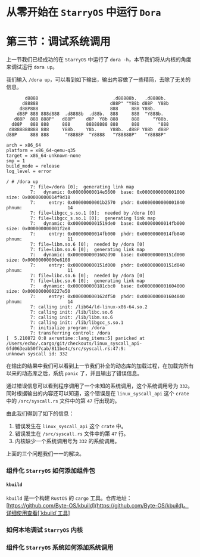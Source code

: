 # 从零开始在 `StarryOS` 中运行 `Dora`
# 第三节：调试系统调用

上一节我们已经成功的在 `StarryOS` 中运行了 `dora -h`，本节我们将从内核的角度来调试运行 `dora up`。

我们输入 `/dora up`，可以看到如下输出，输出内容做了一些精简，去除了无关的信息。

```shell
       d8888                            .d88888b.   .d8888b.
      d88888                           d88P" "Y88b d88P  Y88b
     d88P888                           888     888 Y88b.
    d88P 888 888d888  .d8888b  .d88b.  888     888  "Y888b.
   d88P  888 888P"   d88P"    d8P  Y8b 888     888     "Y88b.
  d88P   888 888     888      88888888 888     888       "888
 d8888888888 888     Y88b.    Y8b.     Y88b. .d88P Y88b  d88P
d88P     888 888      "Y8888P  "Y8888   "Y88888P"   "Y8888P"

arch = x86_64
platform = x86_64-qemu-q35
target = x86_64-unknown-none
smp = 1
build_mode = release
log_level = error

/ # /dora up
         7:	file=/dora [0];  generating link map
         7:	  dynamic: 0x00000000014e5600  base: 0x0000000000001000   size: 0x00000000014f9d18
         7:	    entry: 0x00000000001b2570  phdr: 0x0000000000001040  phnum:                 14
         7:	file=libgcc_s.so.1 [0];  needed by /dora [0]
         7:	file=libgcc_s.so.1 [0];  generating link map
         7:	  dynamic: 0x0000000001519de0  base: 0x00000000014fb000   size: 0x000000000001f2e8
         7:	    entry: 0x00000000014fb000  phdr: 0x00000000014fb040  phnum:                 11
         7:	file=libm.so.6 [0];  needed by /dora [0]
         7:	file=libm.so.6 [0];  generating link map
         7:	  dynamic: 0x0000000001602d90  base: 0x000000000151d000   size: 0x00000000000e6108
         7:	    entry: 0x000000000151d000  phdr: 0x000000000151d040  phnum:                 11
         7:	file=libc.so.6 [0];  needed by /dora [0]
         7:	file=libc.so.6 [0];  generating link map
         7:	  dynamic: 0x000000000181cbc0  base: 0x0000000001604000   size: 0x0000000000227e50
         7:	    entry: 0x000000000162df50  phdr: 0x0000000001604040  phnum:                 14
         7:	calling init: /lib64/ld-linux-x86-64.so.2
         7:	calling init: /lib/libc.so.6
         7:	calling init: /lib/libm.so.6
         7:	calling init: /lib/libgcc_s.so.1
         7:	initialize program: /dora
         7:	transferring control: /dora
[  5.210872 0:8 axruntime::lang_items:5] panicked at /Users/echo/.cargo/git/checkouts/linux_syscall_api-6fd063eab50f7cab/811be4c/src/syscall.rs:47:9:
unknown syscall id: 332
```

在输出的结果中我们可以看到上一节我们补全的动态库的加载过程，在加载完所有以来的动态库之后，系统 `panic` 了，并且输出了错误信息。

通过错误信息可以看到程序调用了一个未知的系统调用，这个系统调用号为 `332`。同时根据输出的内容还可以知道，这个错误是在 `linux_syscall_api` 这个 `crate` 中的 `/src/syscall.rs` 文件中的第 `47` 行出现的。

由此我们得到了如下的信息：

1. 错误发生在 `linux_syscall_api` 这个 `crate` 中。
2. 错误发生在 `/src/syscall.rs` 文件中的第 `47` 行。
3. 内核缺少一个系统调用号为 `332` 的系统调用。

上面的三个问题我们一一的解决。

### 组件化 `StarryOS` 如何添加组件包

#### `kbuild`

`kbuild` 是一个构建 `RustOS` 的 `cargo` 工具。仓库地址：[https://github.com/Byte-OS/kbuild](https://github.com/Byte-OS/kbuild)。详细使用查看[`kbuild`工具]



### 如何本地调试 `StarryOS` 内核

### 组件化 `StarryOS` 系统如何添加系统调用